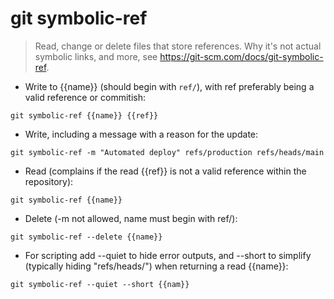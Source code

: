 # git symbolic-ref

> Read, change or delete files that store references.
> Why it's not actual symbolic links, and more, see <https://git-scm.com/docs/git-symbolic-ref>.

- Write to {{name}} (should begin with `ref/`), with ref preferably being a valid reference or commitish:

`git symbolic-ref {{name}} {{ref}}`

- Write, including a message with a reason for the update:

`git symbolic-ref -m "Automated deploy" refs/production refs/heads/main`

- Read (complains if the read {{ref}} is not a valid reference within the repository):

`git symbolic-ref {{name}}`

- Delete (-m not allowed, name must begin with ref/):

`git symbolic-ref --delete {{name}}`

- For scripting add --quiet to hide error outputs, and --short to simplify (typically hiding "refs/heads/") when returning a read {{name}}:

`git symbolic-ref --quiet --short {{nam}}`
